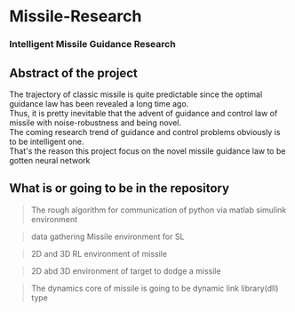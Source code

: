 # Missile-Research
### Intelligent Missile Guidance Research


## Abstract of the project

The trajectory of classic missile is quite predictable since the optimal guidance law has been revealed a long time ago. </br>
Thus, it is pretty inevitable that the advent of guidance and control law of missile with noise-robustness and being novel. </br>
The coming research trend of guidance and control problems obviously is to be intelligent one. </br>
That's the reason this project focus on the novel missile guidance law to be gotten neural network

## What is or going to be in the repository

> The rough algorithm for communication of python via matlab simulink environment

> data gathering Missile environment for SL

> 2D and 3D RL environment of missile

> 2D abd 3D environment of target to dodge a missile

> The dynamics core of missile is going to be dynamic link library(dll) type
